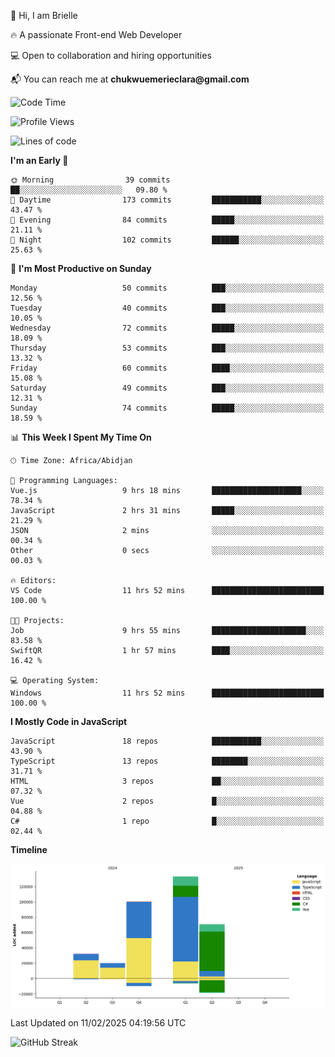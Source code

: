 <div align="left">
  <p>👋 Hi, I am Brielle</p>
  <p>🔥 A passionate Front-end Web Developer</p>
  <p>💻 Open to collaboration and hiring opportunities</p>
  <p>📬 You can reach me at <strong>chukwuemerieclara@gmail.com</strong></p>
</div>


 
 <!--START_SECTION:waka-->
![Code Time](http://img.shields.io/badge/Code%20Time-476%20hrs%2030%20mins-blue)

![Profile Views](http://img.shields.io/badge/Profile%20Views-0-blue)

![Lines of code](https://img.shields.io/badge/From%20Hello%20World%20I%27ve%20Written-291.3%20thousand%20lines%20of%20code-blue)

**I'm an Early 🐤** 

```text
🌞 Morning                39 commits          ██░░░░░░░░░░░░░░░░░░░░░░░   09.80 % 
🌆 Daytime                173 commits         ███████████░░░░░░░░░░░░░░   43.47 % 
🌃 Evening                84 commits          █████░░░░░░░░░░░░░░░░░░░░   21.11 % 
🌙 Night                  102 commits         ██████░░░░░░░░░░░░░░░░░░░   25.63 % 
```
📅 **I'm Most Productive on Sunday** 

```text
Monday                   50 commits          ███░░░░░░░░░░░░░░░░░░░░░░   12.56 % 
Tuesday                  40 commits          ███░░░░░░░░░░░░░░░░░░░░░░   10.05 % 
Wednesday                72 commits          █████░░░░░░░░░░░░░░░░░░░░   18.09 % 
Thursday                 53 commits          ███░░░░░░░░░░░░░░░░░░░░░░   13.32 % 
Friday                   60 commits          ████░░░░░░░░░░░░░░░░░░░░░   15.08 % 
Saturday                 49 commits          ███░░░░░░░░░░░░░░░░░░░░░░   12.31 % 
Sunday                   74 commits          █████░░░░░░░░░░░░░░░░░░░░   18.59 % 
```


📊 **This Week I Spent My Time On** 

```text
🕑︎ Time Zone: Africa/Abidjan

💬 Programming Languages: 
Vue.js                   9 hrs 18 mins       ████████████████████░░░░░   78.34 % 
JavaScript               2 hrs 31 mins       █████░░░░░░░░░░░░░░░░░░░░   21.29 % 
JSON                     2 mins              ░░░░░░░░░░░░░░░░░░░░░░░░░   00.34 % 
Other                    0 secs              ░░░░░░░░░░░░░░░░░░░░░░░░░   00.03 % 

🔥 Editors: 
VS Code                  11 hrs 52 mins      █████████████████████████   100.00 % 

🐱‍💻 Projects: 
Job                      9 hrs 55 mins       █████████████████████░░░░   83.58 % 
SwiftQR                  1 hr 57 mins        ████░░░░░░░░░░░░░░░░░░░░░   16.42 % 

💻 Operating System: 
Windows                  11 hrs 52 mins      █████████████████████████   100.00 % 
```

**I Mostly Code in JavaScript** 

```text
JavaScript               18 repos            ███████████░░░░░░░░░░░░░░   43.90 % 
TypeScript               13 repos            ████████░░░░░░░░░░░░░░░░░   31.71 % 
HTML                     3 repos             ██░░░░░░░░░░░░░░░░░░░░░░░   07.32 % 
Vue                      2 repos             █░░░░░░░░░░░░░░░░░░░░░░░░   04.88 % 
C#                       1 repo              █░░░░░░░░░░░░░░░░░░░░░░░░   02.44 % 
```



**Timeline**

![Lines of Code chart](https://raw.githubusercontent.com/Brielle28/Brielle28/main/assets/bar_graph.png)


 Last Updated on 11/02/2025 04:19:56 UTC
<!--END_SECTION:waka-->

![GitHub Streak](https://github-readme-streak-stats.herokuapp.com/?user=Brielle28)



